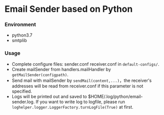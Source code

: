 # Email Sender based on Python

### Environment
- python3.7
- smtplib

### Usage
- Complete configure files: sender.conf receiver.conf in `default-configs/`.
- Create mailSender from handlers.mailHandler by `getMailSender(configpath)`.
- Send mail with mailSender by `sendMail(content,...)`，the receiver's addresses will be read from receiver.conf if this parameter is not specified.
- Logs will be printed out and saved to $HOME/.log/python/email-sender.log. If you want to write log to logfile, please run `loghelper.logger.LoggerFactory.turnLogFile(True)` at first.